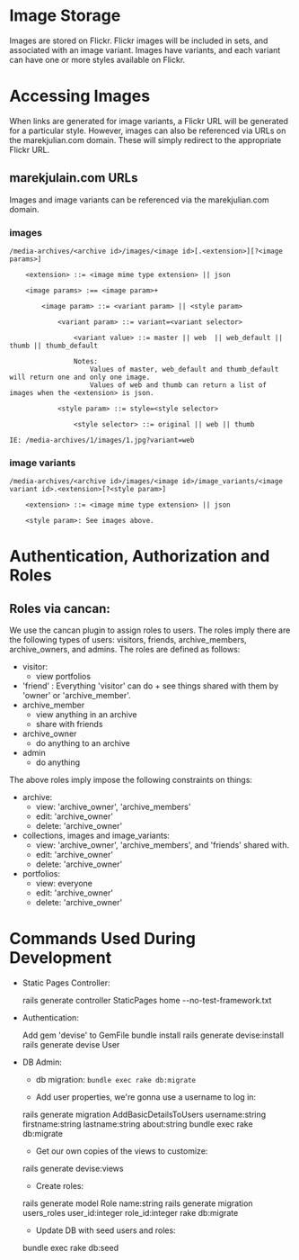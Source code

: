 # Image Storage

Images are stored on Flickr. Flickr images will be included in sets, and 
associated with an image variant. Images have variants, and each variant can
have one or more styles available on Flickr.

# Accessing Images

When links are generated for image variants, a Flickr URL will be generated for
a particular style. However, images can also be referenced via URLs on the 
marekjulian.com domain. These will simply redirect to the appropriate Flickr URL.

## marekjulain.com URLs

Images and image variants can be referenced via the marekjulian.com domain.

### images

    /media-archives/<archive id>/images/<image id>[.<extension>][?<image params>]

        <extension> ::= <image mime type extension> || json

        <image params> :== <image param>+

            <image param> ::= <variant param> || <style param>

                <variant param> ::= variant=<variant selector>

                    <variant value> ::= master || web  || web_default || thumb || thumb_default

                    Notes:
                        Values of master, web_default and thumb_default will return one and only one image.
                        Values of web and thumb can return a list of images when the <extension> is json.

                <style param> ::= style=<style selector>

                    <style selector> ::= original || web || thumb

    IE: /media-archives/1/images/1.jpg?variant=web

### image variants

    /media-archives/<archive id>/images/<image id>/image_variants/<image variant id>.<extension>[?<style param>]

        <extension> ::= <image mime type extension> || json

        <style param>: See images above.

# Authentication, Authorization and Roles

## Roles via cancan:

We use the cancan plugin to assign roles to users. The roles imply there are the following types of users: visitors, friends, archive_members, archive_owners, and admins. The roles are defined as follows:

  * visitor:
    * view portfolios
  * 'friend' : Everything 'visitor' can do + see things shared with them by 'owner' or 'archive_member'.
  * archive_member
    * view anything in an archive
    * share with friends
  * archive_owner
    * do anything to an archive
  * admin
    * do anything

The above roles imply impose the following constraints on things:

  * archive:
    * view: 'archive_owner', 'archive_members'
    * edit: 'archive_owner'
    * delete: 'archive_owner'
  * collections, images and image_variants:
    * view: 'archive_owner', 'archive_members', and 'friends' shared with.
    * edit: 'archive_owner'
    * delete: 'archive_owner'
  * portfolios:
    * view: everyone
    * edit: 'archive_owner'
    * delete: 'archive_owner'

# Commands Used During Development

  * Static Pages Controller:

      rails generate controller StaticPages home --no-test-framework.txt

  * Authentication:

    Add gem 'devise' to GemFile
    bundle install
    rails generate devise:install
    rails generate devise User

  * DB Admin:

    * db migration: `bundle exec rake db:migrate`

    * Add user properties, we're gonna use a username to log in:

    rails generate migration AddBasicDetailsToUsers username:string firstname:string lastname:string about:string
    bundle exec rake db:migrate

    * Get our own copies of the views to customize:

    rails generate devise:views

    * Create roles:

    rails generate model Role name:string
    rails generate migration users_roles user_id:integer role_id:integer
    rake db:migrate

    * Update DB with seed users and roles:

    bundle exec rake db:seed
